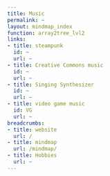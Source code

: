 ```yaml
---
title: Music
permalink: ~
layout: mindmap_index
function: array2tree_lvl2
links:
- title: steampunk
  id: ~
  url: ~
- title: Creative Commons music
  id: ~
  url: ~
- title: Singing Synthesizer
  id: ~
  url: ~
- title: video game music
  id: VG
  url: ~
breadcrumbs:
- title: website
  url: /
- title: mindmap
  url: /mindmap/
- title: Hobbies
  url: ~
---
```

